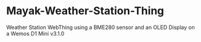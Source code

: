 # Mayak-Weather-Station-Thing
Weather Station WebThing using a BME280 sensor and an OLED Display on a Wemos D1 Mini v3.1.0
